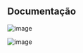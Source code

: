 ## Documentação

![image](https://github.com/MateusFattori/gsnet/assets/83764798/ee56b7d6-7dc1-46f1-8bd7-ca19c145c5a9)

![image](https://github.com/MateusFattori/gsnet/assets/83764798/6c48ea60-5eca-4e67-80ce-30ff9dd52037)

